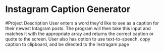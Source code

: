 # Instagram Caption Generator

#Project Description
User enters a word they'd like to see as a caption for their newest Intagram posts. The program will then take this input and matches it with the appropriate array and returns the correct caption or quote to the screen. User also has option to use text-to-speech, copy caption to clipboard, and be directed to the Instragam page    
